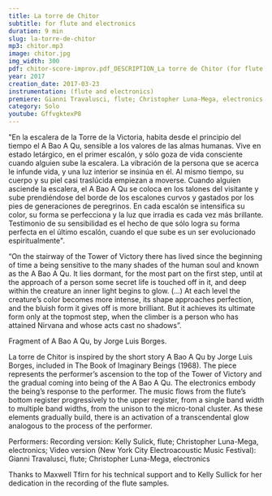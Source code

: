 ```yaml
---
title: La torre de Chitor
subtitle: for flute and electronics
duration: 9 min
slug: la-torre-de-chitor
mp3: chitor.mp3
image: chitor.jpg
img_width: 300
pdf: chitor-score-improv.pdf_DESCRIPTION_La torre de Chitor (for flute and electronics)
year: 2017
creation_date: 2017-03-23
instrumentation: (flute and electronics)
premiere: Gianni Travalusci, flute; Christopher Luna-Mega, electronics. New York City | Byung-Chul Oh, flute; Hyang-sook Song, electronics. Seoul | Kelly Sulick, flute, Christopher Luna-Mega, electronics. Charlottesville, VA
category: Solo
youtube: GffvgktexP8
---
```


"En la escalera de la Torre de la Victoria, habita desde el principio del tiempo el A Bao A Qu, sensible a los valores de las almas humanas. Vive en estado letárgico, en el primer escalón, y sólo goza de vida consciente cuando alguien sube la escalera. La vibración de la persona que se acerca le infunde vida, y una luz interior se insinúa en él. Al mismo tiempo, su cuerpo y su piel casi traslúcida empiezan a moverse. Cuando alguien asciende la escalera, el A Bao A Qu se coloca en los talones del visitante y sube prendiéndose del borde de los escalones curvos y gastados por los pies de generaciones de peregrinos. En cada escalón se intensifica su color, su forma se perfecciona y la luz que irradia es cada vez más brillante. Testimonio de su sensibilidad es el hecho de que sólo logra su forma perfecta en el último escalón, cuando el que sube es un ser evolucionado espiritualmente".

“On the stairway of the Tower of Victory there has lived since the beginning of time a being sensitive to the many shades of the human soul and known as the A Bao A Qu. It lies dormant, for the most part on the first step, until at the approach of a person some secret life is touched off in it, and deep within the creature an inner light begins to glow. (…) At each level the creature’s color becomes more intense, its shape approaches perfection, and the bluish form it gives off is more brilliant. But it achieves its ultimate form only at the topmost step, when the climber is a person who has attained Nirvana and whose acts cast no shadows”.

Fragment of A Bao A Qu, by Jorge Luis Borges.

La torre de Chitor is inspired by the short story A Bao A Qu by Jorge Luis Borges, included in The Book of Imaginary Beings (1968). The piece represents the performer’s ascension to the top of the Tower of Victory and the gradual coming into being of the A Bao A Qu. The electronics embody the being’s response to the performer. The music flows from the flute’s bottom register progressively to the upper register, from a single band width to multiple band widths, from the unison to the micro-tonal cluster. As these elements gradually build, there is an activation of a transcendental glow analogous to the process of the performer.

Performers: Recording version: Kelly Sulick, flute; Christopher Luna-Mega, electronics; Video version (New York City Electroacoustic Music Festival): Gianni Travalusci, flute; Christopher Luna-Mega, electronics

Thanks to Maxwell Tfirn for his technical support and to Kelly Sullick for her dedication in the recording of the flute samples.